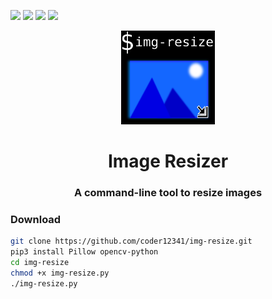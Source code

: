 [![](https://img.shields.io/badge/version-1.0-green)](https://github.com/coder12341/cipher-files/releases/tag/1.0)
![](https://img.shields.io/badge/license-GPLv3-blue)
![](https://img.shields.io/badge/language-Python3.9-red)
![](https://img.shields.io/badge/platform-Linux%20%7C%20Mac%20%7C%20Windows-lightgrey)

<p align='center'>
<img src=icon.png height="150">
<h1 align='center'>Image Resizer</h1>
</p>
<p align='center'>
</p>
<p align='center'>
  <h3 align='center'>A command-line tool to resize images</h3>
</p>

### Download

 ```bash
 git clone https://github.com/coder12341/img-resize.git
 pip3 install Pillow opencv-python
 cd img-resize
 chmod +x img-resize.py
 ./img-resize.py
 ```
